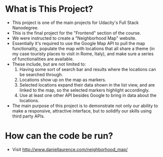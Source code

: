 # What is This Project?
* This project is one of the main projects for Udacity's Full Stack Nanodegree.
* This is the final project for the "Frontend" section of the course.
* We were instructed to create a "Neighborhood Map" website.
* Essentially it's required to use the Google Map API to pull the map functionality, populate the map with locations that all share a theme (in my case touristy places to visit in Rome, Italy), and make sure a series of functionalities are available.
* These include, but are not limited to:
    1. Having some sort of search bar and results where the locations can be searched through.
    2. Locations show up on the map as markers.
    3. Selected locations expand their data shown in the list view, and are linked to the map, so the selected markers highlight accordingly.
    4. Use at least one other API besides Google to bring in data about the locations.
* The main purpose of this project is to demonstrate not only our ability to make a responsive, attractive interface, but to solidify our skills using third party APIs.

# How can the code be run?
* Visit http://www.daniellaurence.com/neighborhood_map/